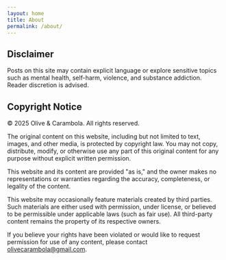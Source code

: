 ```yaml
---
layout: home
title: About
permalink: /about/
---
```

## Disclaimer

Posts on this site may contain explicit language or explore sensitive topics such as mental health, self-harm, violence, and substance addiction. Reader discretion is advised.


## Copyright Notice

&copy; 2025 Olive & Carambola. All rights reserved.

The original content on this website, including but not limited to text, images, and other media, is protected by copyright law. You may not copy, distribute, modify, or otherwise use any part of this original content for any purpose without explicit written permission.

This website and its content are provided "as is," and the owner makes no representations or warranties regarding the accuracy, completeness, or legality of the content.

This website may occasionally feature materials created by third parties. Such materials are either used with permission, under license, or believed to be permissible under applicable laws (such as fair use). All third-party content remains the property of its respective owners.

If you believe your rights have been violated or would like to request permission for use of any content, please contact [olivecarambola@gmail.com](mailto:olivecarambola@gmail.com).
